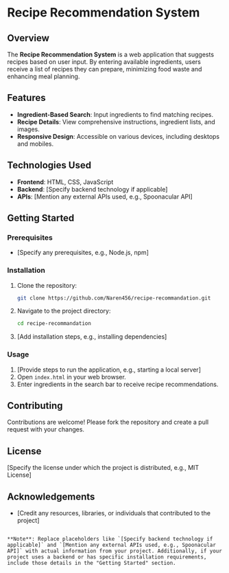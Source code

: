 # Recipe Recommendation System

## Overview

The **Recipe Recommendation System** is a web application that suggests recipes based on user input. By entering available ingredients, users receive a list of recipes they can prepare, minimizing food waste and enhancing meal planning.

## Features

- **Ingredient-Based Search**: Input ingredients to find matching recipes.
- **Recipe Details**: View comprehensive instructions, ingredient lists, and images.
- **Responsive Design**: Accessible on various devices, including desktops and mobiles.

## Technologies Used

- **Frontend**: HTML, CSS, JavaScript
- **Backend**: [Specify backend technology if applicable]
- **APIs**: [Mention any external APIs used, e.g., Spoonacular API]

## Getting Started

### Prerequisites

- [Specify any prerequisites, e.g., Node.js, npm]

### Installation

1. Clone the repository:
   ```bash
   git clone https://github.com/Naren456/recipe-recommandation.git
   ```
2. Navigate to the project directory:
   ```bash
   cd recipe-recommandation
   ```
3. [Add installation steps, e.g., installing dependencies]

### Usage

1. [Provide steps to run the application, e.g., starting a local server]
2. Open `index.html` in your web browser.
3. Enter ingredients in the search bar to receive recipe recommendations.

## Contributing

Contributions are welcome! Please fork the repository and create a pull request with your changes.

## License

[Specify the license under which the project is distributed, e.g., MIT License]

## Acknowledgements

- [Credit any resources, libraries, or individuals that contributed to the project]

```

**Note**: Replace placeholders like `[Specify backend technology if applicable]` and `[Mention any external APIs used, e.g., Spoonacular API]` with actual information from your project. Additionally, if your project uses a backend or has specific installation requirements, include those details in the "Getting Started" section. 
